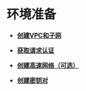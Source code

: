 # 环境准备<a name="cce_02_0099"></a>

-   **[创建VPC和子网](创建VPC和子网.md)**  

-   **[获取请求认证](获取请求认证.md)**  

-   **[创建高速网络（可选）](创建高速网络（可选）.md)**  

-   **[创建密钥对](创建密钥对.md)**  


